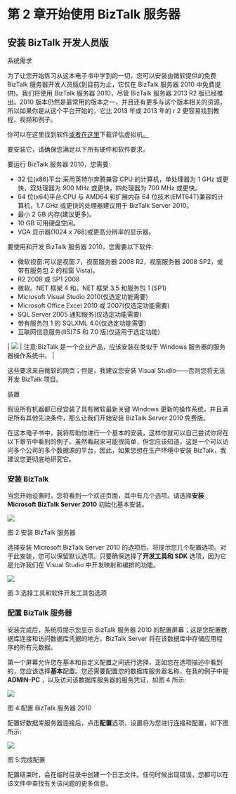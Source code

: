# 第 2 章开始使用 BizTalk 服务器

## 安装 BizTalk 开发人员版

系统需求

为了让您开始练习从这本电子书中学到的一切，您可以安装由微软提供的免费 BizTalk 服务器开发人员版(到目前为止，它仅在 BizTalk 服务器 2010 中免费提供)。我们将使用 BizTalk 服务器 2010，尽管 BizTalk 服务器 2013 R2 版已经推出。2010 版本仍然是最常用的版本之一，并且还有更多与这个版本相关的资源，所以如果你是从这个平台开始的，它比 2013 年或 2013 年的 r 2 更容易找到教程、视频和例子。

你可以在这里找到软件[或者在这里](http://www.microsoft.com/en-us/download/details.aspx?id=24433)下载评估虚拟机[。](http://www.microsoft.com/en-us/download/details.aspx?id=18969)

要安装它，请确保您满足以下所有硬件和软件要求。

要运行 BizTalk 服务器 2010，您需要:

*   32 位(x86)平台:采用英特尔奔腾兼容 CPU 的计算机，单处理器为 1 GHz 或更快，双处理器为 900 MHz 或更快，四处理器为 700 MHz 或更快。
*   64 位(x64)平台:CPU 与 AMD64 和扩展内存 64 位技术(EMT64T)兼容的计算机，1.7 GHz 或更快的处理器建议用于 BizTalk Server 2010。
*   最小 2 GB 内存(建议更多)。
*   10 GB 可用硬盘空间。
*   VGA 显示器(1024 x 768)或更高分辨率的显示器。

要使用和开发 BizTalk 服务器 2010，您需要以下软件:

*   微软视窗:可以是视窗 7，视窗服务器 2008 R2，视窗服务器 2008 SP2，或带有服务包 2 的视窗 Vista)。
*   R2 2008 或 SP1 2008
*   微软。NET 框架 4 和。NET 框架 3.5 和服务包 1 (SP1)
*   Microsoft Visual Studio 2010(仅选定功能需要)
*   Microsoft Office Excel 2010 或 2007(仅选定功能需要)
*   SQL Server 2005 通知服务(仅选定功能需要)
*   带有服务包 1 的 SQLXML 4.0(仅选定功能需要)
*   互联网信息服务(IIS)7.5 和 7.0 版(仅适用于选定功能)

| ![](../Images/note.png) | 注意:BizTalk 是一个企业产品，应该安装在类似于 Windows 服务器的服务器操作系统中。 |

这些要求来自微软的网页；但是，我建议您安装 Visual Studio——否则您将无法开发 BizTalk 项目。

装置

假设所有机器都已经安装了具有微软最新关键 Windows 更新的操作系统，并且满足所有其他先决条件，那么让我们开始安装 BizTalk Server 2010 免费版。

在这本电子书中，我将帮助你进行一个基本的安装，这样你就可以自己尝试你将在以下章节中看到的例子。虽然看起来可能很简单，但您应该知道，这是一个可以访问多个公司的多个数据源的平台，因此，如果您想在生产环境中安装 BizTalk，我建议您更彻底地研究它。

### 安装 BizTalk

当您开始设置时，您将看到一个欢迎页面，其中有几个选项。请选择**安装 Microsoft BizTalk Server 2010** 初始化基本安装。

![](../Images/image003.png)

图 2:安装 BizTalk 服务器

选择安装 Microsoft BizTalk Server 2010 的选项后，将提示您几个配置选项。对于此安装，您可以保留默认选项。只要确保选择了**开发工具和 SDK** 选项，因为它是允许我们在 Visual Studio 中开发映射和编排的功能。

![](../Images/image004.png)

图 3:选择工具和软件开发工具包选项

### 配置 BizTalk 服务器

安装完成后，系统将提示您显示 BizTalk 服务器 2010 的配置屏幕；这是您配置数据库连接和访问数据库凭据的地方，BizTalk Server 将在该数据库中存储应用程序的所有元数据。

第一个屏幕允许您在基本和自定义配置之间进行选择，正如您在选项描述中看到的，您应该选择**基本**配置。您还需要配置您的数据库服务器名称，在我的例子中是 **ADMIN-PC** ，以及访问该数据库服务器的服务凭证，如图 4 所示:

![](../Images/image005.png)

图 4:配置 BizTalk 服务器 2010

配置好数据库服务器连接后，点击**配置**选项，设置将为您进行连接和配置，如下图所示:

![](../Images/image006.png)

图 5:完成配置

配置结束时，会在临时目录中创建一个日志文件。任何时候出现错误，您都可以在该文件中查找有关该问题的更多信息。